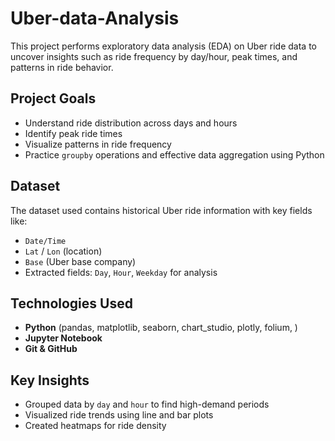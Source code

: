 # Uber-data-Analysis
This project performs exploratory data analysis (EDA) on Uber ride data to uncover insights such as ride frequency by day/hour, peak times, and patterns in ride behavior.

## Project Goals
+ Understand ride distribution across days and hours
+ Identify peak ride times
+ Visualize patterns in ride frequency
+ Practice `groupby` operations and effective data aggregation using Python

## Dataset

The dataset used contains historical Uber ride information with key fields like:

+ `Date/Time`
+ `Lat` / `Lon` (location)
+ `Base` (Uber base company)
+ Extracted fields: `Day`, `Hour`, `Weekday` for analysis

## Technologies Used

+ **Python** (pandas, matplotlib, seaborn, chart_studio, plotly, folium, )
+ **Jupyter Notebook**
+ **Git & GitHub**

## Key Insights

+ Grouped data by `day` and `hour` to find high-demand periods
+ Visualized ride trends using line and bar plots
+ Created heatmaps for ride density
